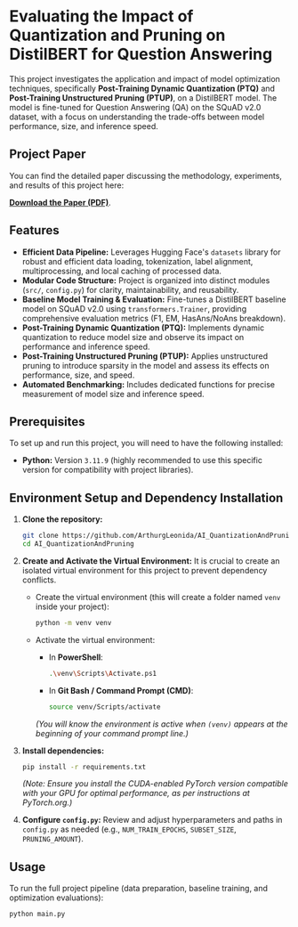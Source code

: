 # Evaluating the Impact of Quantization and Pruning on DistilBERT for Question Answering

This project investigates the application and impact of model optimization techniques, specifically **Post-Training Dynamic Quantization (PTQ)** and **Post-Training Unstructured Pruning (PTUP)**, on a DistilBERT model. The model is fine-tuned for Question Answering (QA) on the SQuAD v2.0 dataset, with a focus on understanding the trade-offs between model performance, size, and inference speed.

## Project Paper

You can find the detailed paper discussing the methodology, experiments, and results of this project here:

[**Download the Paper (PDF)**](https://github.com/ArthurgLeonida/AI_QuantizationAndPruning/releases/download/v3.0-final/QuantizationAndPruning_Paper.pdf).

## Features

* **Efficient Data Pipeline:** Leverages Hugging Face's `datasets` library for robust and efficient data loading, tokenization, label alignment, multiprocessing, and local caching of processed data.
* **Modular Code Structure:** Project is organized into distinct modules (`src/`, `config.py`) for clarity, maintainability, and reusability.
* **Baseline Model Training & Evaluation:** Fine-tunes a DistilBERT baseline model on SQuAD v2.0 using `transformers.Trainer`, providing comprehensive evaluation metrics (F1, EM, HasAns/NoAns breakdown).
* **Post-Training Dynamic Quantization (PTQ):** Implements dynamic quantization to reduce model size and observe its impact on performance and inference speed.
* **Post-Training Unstructured Pruning (PTUP):** Applies unstructured pruning to introduce sparsity in the model and assess its effects on performance, size, and speed.
* **Automated Benchmarking:** Includes dedicated functions for precise measurement of model size and inference speed.

## Prerequisites

To set up and run this project, you will need to have the following installed:

* **Python:** Version `3.11.9` (highly recommended to use this specific version for compatibility with project libraries).

## Environment Setup and Dependency Installation

1.  **Clone the repository:**
    ```bash
    git clone https://github.com/ArthurgLeonida/AI_QuantizationAndPruning.git
    cd AI_QuantizationAndPruning
    ```

2.  **Create and Activate the Virtual Environment:**
    It is crucial to create an isolated virtual environment for this project to prevent dependency conflicts.

    * Create the virtual environment (this will create a folder named `venv` inside your project):
        ```bash
        python -m venv venv
        ```

    * Activate the virtual environment:
        * In **PowerShell**:
            ```bash
            .\venv\Scripts\Activate.ps1
            ```
        * In **Git Bash / Command Prompt (CMD)**:
            ```bash
            source venv/Scripts/activate
            ```
        *(You will know the environment is active when `(venv)` appears at the beginning of your command prompt line.)*

3.  **Install dependencies:**

    ```bash
    pip install -r requirements.txt
    ```
    *(Note: Ensure you install the CUDA-enabled PyTorch version compatible with your GPU for optimal performance, as per instructions at PyTorch.org.)*

4.  **Configure `config.py`:**
    Review and adjust hyperparameters and paths in `config.py` as needed (e.g., `NUM_TRAIN_EPOCHS`, `SUBSET_SIZE`, `PRUNING_AMOUNT`).

## Usage

To run the full project pipeline (data preparation, baseline training, and optimization evaluations):

```bash
python main.py
